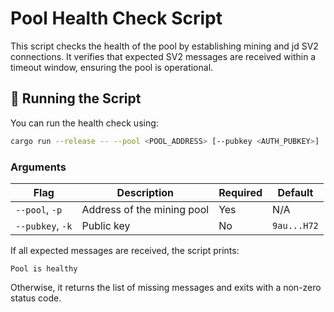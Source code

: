 # Pool Health Check Script

This script checks the health of the pool by establishing mining and jd SV2  connections. It verifies that expected SV2 messages are received within a timeout window, ensuring the pool is operational.

## 🚀 Running the Script

You can run the health check using:

```bash
cargo run --release -- --pool <POOL_ADDRESS> [--pubkey <AUTH_PUBKEY>]
```

### Arguments

| Flag             | Description                                          | Required | Default                                               |
| ---------------- | ---------------------------------------------------- | -------- | ----------------------------------------------------- |
| `--pool`, `-p`   | Address of the mining pool  | Yes      | N/A                                                   |
| `--pubkey`, `-k` | Public key       | No       | `9au...H72` |


If all expected messages are received, the script prints:

```
Pool is healthy
```

Otherwise, it returns the list of missing messages and exits with a non-zero status code.
